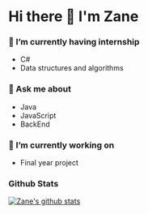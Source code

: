 # Hi there 👋 I'm Zane

### 🌱 I’m currently having internship
 - C#
 - Data structures and algorithms
### 💬 Ask me about
- Java
- JavaScript
- BackEnd
### 🔭 I’m currently working on
- Final year project
<!--
**zane0703/zane0703** is a ✨ _special_ ✨ repository because its `README.md` (this file) appears on your GitHub profile.

Here are some ideas to get you started:

- 🔭 I’m currently working on ...
- 🌱 I’m currently learning ...
- 👯 I’m looking to collaborate on ...
- 🤔 I’m looking for help with ...
- 💬 Ask me about ...
- 📫 How to reach me: ...
- 😄 Pronouns: ...
- ⚡ Fun fact: ...
-->
### Github Stats

[![Zane's github stats](https://github-readme-stats.vercel.app/api?username=zane0703&show_icons=true&theme=dark&bg_color=000000&border_color=000000&icon_color=3333ff)](https://github.com/anuraghazra/github-readme-stats)
